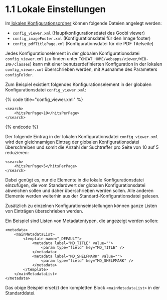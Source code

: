 # 1.1 Lokale Einstellungen

Im[ lokalen Konfigurationsordner](3.md) können folgende Dateien angelegt werden:

* `config_viewer.xml` \(Hauptkonfigurationsdatei des Goobi viewer\)
* `config_imageFooter.xml` \(Konfigurationsdatei für den Image footer\)
* `config_pdfTitlePage.xml` \(Konfigurationsdatei für die PDF Titelseite\)

Jedes Konfigurationselement in der globalen Konfigurationsdatei `config_viewer.xml` \(zu finden unter `TOMCAT_HOME/webapps/viewer/WEB-INF/classes`\) kann mit einer benutzerdefinierten Konfiguration in der lokalen `config_viewer.xml` überschrieben werden, mit Ausnahme des Parameters `configFolder`.

Zum Beispiel existiert folgendes Konfigurationselement in der globalen Konfigurationsdatei `config_viewer.xml`:

{% code title="config\_viewer.xml" %}
```markup
<search>
    <hitsPerPage>10</hitsPerPage>
</search>
```
{% endcode %}

Der folgende Eintrag in der lokalen Konfigurationsdatei `config_viewer.xml` wird den gleichnamigen Eintrag der globalen Konfigurationsdatei überschreiben und somit die Anzahl der Suchtreffer pro Seite von 10 auf 5 reduzieren:

```markup
<search>
    <hitsPerPage>5</hitsPerPage>
</search>
```

Dabei genügt es, nur die Elemente in die lokale Konfigurationsdatei einzufügen, die vom Standardwert der globalen Konfigurationsdatei abweichen sollen und daher überschrieben werden sollen. Alle anderen Elemente werden weiterhin aus der Standard-Konfigurationsdatei gelesen.

Zusätzlich zu einzelnen Konfigurationseinstellungen können ganze Listen von Einträgen überschrieben werden.

Ein Beispiel sind Listen von Metadatentypen, die angezeigt werden sollen:

```markup
<metadata>
    <mainMetadataList>
        <template name="_DEFAULT">
            <metadata label="MD_TITLE" value="">
                <param type="field" key="MD_TITLE" />
            </metadata>
            <metadata label="MD_SHELFMARK" value="">
                <param type="field" key="MD_SHELFMARK" />
            </metadata>
        </template>
    </mainMetadataList>
</metadata>
```

Das obige Beispiel ersetzt den kompletten Block `<mainMetadataList>` in der Standarddatei.

